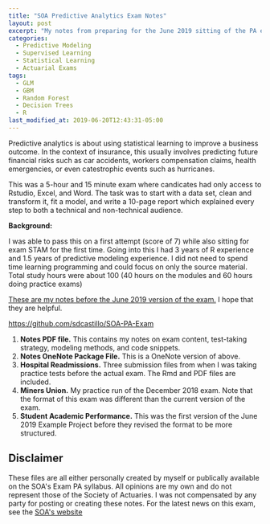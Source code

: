 ```yaml
---
title: "SOA Predictive Analytics Exam Notes"
layout: post
excerpt: "My notes from preparing for the June 2019 sitting of the PA exam"
categories:
  - Predictive Modeling
  - Supervised Learning
  - Statistical Learning
  - Actuarial Exams
tags:
  - GLM
  - GBM
  - Random Forest
  - Decision Trees
  - R
last_modified_at: 2019-06-20T12:43:31-05:00
---
```


Predictive analytics is about using statistical learning to improve a business outcome.  In the context of insurance, this usually involves predicting future financial risks such as car accidents, workers compensation claims, health emergencies, or even catestrophic events such as hurricanes.

This was a 5-hour and 15 minute exam where candicates had only access to Rstudio, Excel, and Word.  The task was to start with a data set, clean and transform it, fit a model, and write a 10-page report which explained every step to both a technical and non-technical audience.  

**Background:**

I was able to pass this on a first attempt (score of 7) while also sitting for exam STAM for the first time.  Going into this I had 3 years of R experience and 1.5 years of predictive modeling experience.  I did not need to spend time learning programming and could focus on only the source material. Total study hours were about 100 (40 hours on the modules and 60 hours doing practice exams)

[These are my notes before the June 2019 version of the exam.](https://nbviewer.jupyter.org/github/sdcastillo/SOA-PA-Exam/blob/master/Exam%20PA%20Notes%20-%206-30-2019.pdf)  I hope that they are helpful. 

https://github.com/sdcastillo/SOA-PA-Exam

1.  **Notes PDF file.**  This contains my notes on exam content, test-taking strategy, modeling methods, and code snippets.
2.  **Notes OneNote Package File.**  This is a OneNote version of above.
3.  **Hospital Readmissions.**  Three submission files from when I was taking practice tests before the actual exam.  The Rmd and PDF files are included.
4.  **Miners Union.**  My practice run of the December 2018 exam.  Note that the format of this exam was different than the current version of the exam.
5.  **Student Academic Performance.**  This was the first version of the June 2019 Example Project before they revised the format to be more structured.

## Disclaimer

These files are all either personally created by myself or publically available on the SOA's Exam PA syllabus.  All opinions are my own and do not
represent those of the Society of Actuaries.  I was not compensated by any party for posting or creating these notes.  For the latest news on this exam, see the 
[SOA's website](https://www.soa.org/education/exam-req/edu-exam-pa-detail/)  
